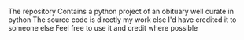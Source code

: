 The repository Contains a python project of an obituary well curate in python
The source code is directly my work else I'd have credited it to someone else
Feel free to use it and credit where possible
